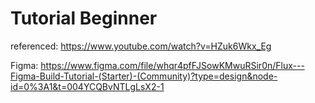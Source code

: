 # Tutorial Beginner

referenced: https://www.youtube.com/watch?v=HZuk6Wkx_Eg

Figma: https://www.figma.com/file/whqr4pfFJSowKMwuRSir0n/Flux---Figma-Build-Tutorial-(Starter)-(Community)?type=design&node-id=0%3A1&t=004YCQBvNTLgLsX2-1 
